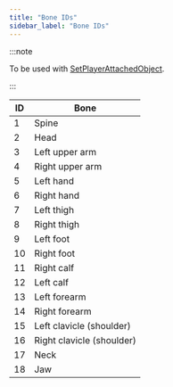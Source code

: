 ```yaml
---
title: "Bone IDs"
sidebar_label: "Bone IDs"
---
```


:::note

To be used with [SetPlayerAttachedObject](../functions/SetPlayerAttachedObject).

:::

| ID  | Bone                      |
| --- | ------------------------- |
| 1   | Spine                     |
| 2   | Head                      |
| 3   | Left upper arm            |
| 4   | Right upper arm           |
| 5   | Left hand                 |
| 6   | Right hand                |
| 7   | Left thigh                |
| 8   | Right thigh               |
| 9   | Left foot                 |
| 10  | Right foot                |
| 11  | Right calf                |
| 12  | Left calf                 |
| 13  | Left forearm              |
| 14  | Right forearm             |
| 15  | Left clavicle (shoulder)  |
| 16  | Right clavicle (shoulder) |
| 17  | Neck                      |
| 18  | Jaw                       |
